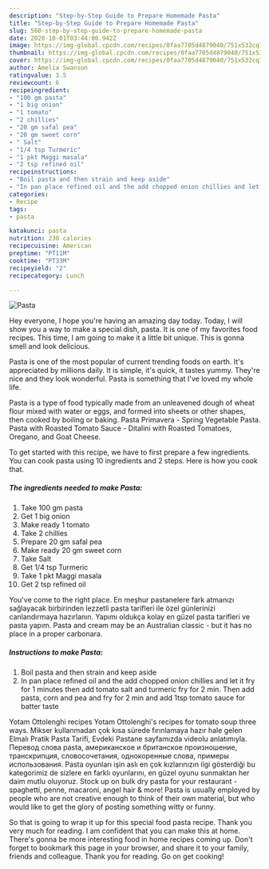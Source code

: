 ```yaml
---
description: "Step-by-Step Guide to Prepare Homemade Pasta"
title: "Step-by-Step Guide to Prepare Homemade Pasta"
slug: 560-step-by-step-guide-to-prepare-homemade-pasta
date: 2020-10-01T03:44:00.942Z
image: https://img-global.cpcdn.com/recipes/0faa7705d4879040/751x532cq70/pasta-recipe-main-photo.jpg
thumbnail: https://img-global.cpcdn.com/recipes/0faa7705d4879040/751x532cq70/pasta-recipe-main-photo.jpg
cover: https://img-global.cpcdn.com/recipes/0faa7705d4879040/751x532cq70/pasta-recipe-main-photo.jpg
author: Amelia Swanson
ratingvalue: 3.5
reviewcount: 6
recipeingredient:
- "100 gm pasta"
- "1 big onion"
- "1 tomato"
- "2 chillies"
- "20 gm safal pea"
- "20 gm sweet corn"
- " Salt"
- "1/4 tsp Turmeric"
- "1 pkt Maggi masala"
- "2 tsp refined oil"
recipeinstructions:
- "Boil pasta and then strain and keep aside"
- "In pan place refined oil and the add chopped onion chillies and let it fry for 1 minutes then add tomato salt and turmeric fry for 2 min. Then add pasta, corn and pea and fry for 2 min and add 1tsp tomato sauce for batter taste"
categories:
- Recipe
tags:
- pasta

katakunci: pasta 
nutrition: 230 calories
recipecuisine: American
preptime: "PT11M"
cooktime: "PT33M"
recipeyield: "2"
recipecategory: Lunch

---
```



![Pasta](https://img-global.cpcdn.com/recipes/0faa7705d4879040/751x532cq70/pasta-recipe-main-photo.jpg)

Hey everyone, I hope you're having an amazing day today. Today, I will show you a way to make a special dish, pasta. It is one of my favorites food recipes. This time, I am going to make it a little bit unique. This is gonna smell and look delicious.

Pasta is one of the most popular of current trending foods on earth. It's appreciated by millions daily. It is simple, it's quick, it tastes yummy. They're nice and they look wonderful. Pasta is something that I've loved my whole life.

Pasta is a type of food typically made from an unleavened dough of wheat flour mixed with water or eggs, and formed into sheets or other shapes, then cooked by boiling or baking. Pasta Primavera - Spring Vegetable Pasta. Pasta with Roasted Tomato Sauce - Ditalini with Roasted Tomatoes, Oregano, and Goat Cheese.


To get started with this recipe, we have to first prepare a few ingredients. You can cook pasta using 10 ingredients and 2 steps. Here is how you cook that.

<!--inarticleads1-->

##### The ingredients needed to make Pasta:

1. Take 100 gm pasta
1. Get 1 big onion
1. Make ready 1 tomato
1. Take 2 chillies
1. Prepare 20 gm safal pea
1. Make ready 20 gm sweet corn
1. Take  Salt
1. Get 1/4 tsp Turmeric
1. Take 1 pkt Maggi masala
1. Get 2 tsp refined oil


You&#39;ve come to the right place. En meşhur pastanelere fark atmanızı sağlayacak birbirinden lezzetli pasta tarifleri ile özel günlerinizi canlandırmaya hazırlanın. Yapımı oldukça kolay en güzel pasta tarifleri ve pasta yapım. Pasta and cream may be an Australian classic - but it has no place in a proper carbonara. 

<!--inarticleads2-->

##### Instructions to make Pasta:

1. Boil pasta and then strain and keep aside
1. In pan place refined oil and the add chopped onion chillies and let it fry for 1 minutes then add tomato salt and turmeric fry for 2 min. Then add pasta, corn and pea and fry for 2 min and add 1tsp tomato sauce for batter taste


Yotam Ottolenghi recipes Yotam Ottolenghi&#39;s recipes for tomato soup three ways. Mikser kullanmadan çok kısa sürede fırınlamaya hazır hale gelen Elmalı Pratik Pasta Tarifi, Evdeki Pastane sayfamızda videolu anlatımıyla. Перевод слова pasta, американское и британское произношение, транскрипция, словосочетания, однокоренные слова, примеры использования. Pasta oyunları işin aslı en çok kızlarınızın ilgi gösterdiği bu kategorimiz de sizlere en farklı oyunlarını, en güzel oyunu sunmaktan her daim mutlu oluyoruz. Stock up on bulk dry pasta for your restaurant - spaghetti, penne, macaroni, angel hair &amp; more! Pasta is usually employed by people who are not creative enough to think of their own material, but who would like to get the glory of posting something witty or funny. 

So that is going to wrap it up for this special food pasta recipe. Thank you very much for reading. I am confident that you can make this at home. There's gonna be more interesting food in home recipes coming up. Don't forget to bookmark this page in your browser, and share it to your family, friends and colleague. Thank you for reading. Go on get cooking!
